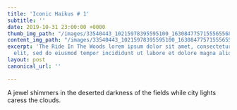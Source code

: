```yaml
---
title: 'Iconic Haikus # 1'
subtitle: ''
date: 2019-10-31 23:00:00 +0000
thumb_img_path: "/images/33540443_10215978395595100_1630847757155565568_o.jpg"
content_img_path: "/images/33540443_10215978395595100_1630847757155565568_o.jpg"
excerpt: 'The Ride In The Woods lorem ipsum dolor sit amet, consectetur adipiscing
  elit, sed do eiusmod tempor incididunt ut labore et dolore magna aliqua. '
layout: post
canonical_url: ''

---
```

A jewel shimmers in the deserted darkness of the fields while city lights caress the clouds.